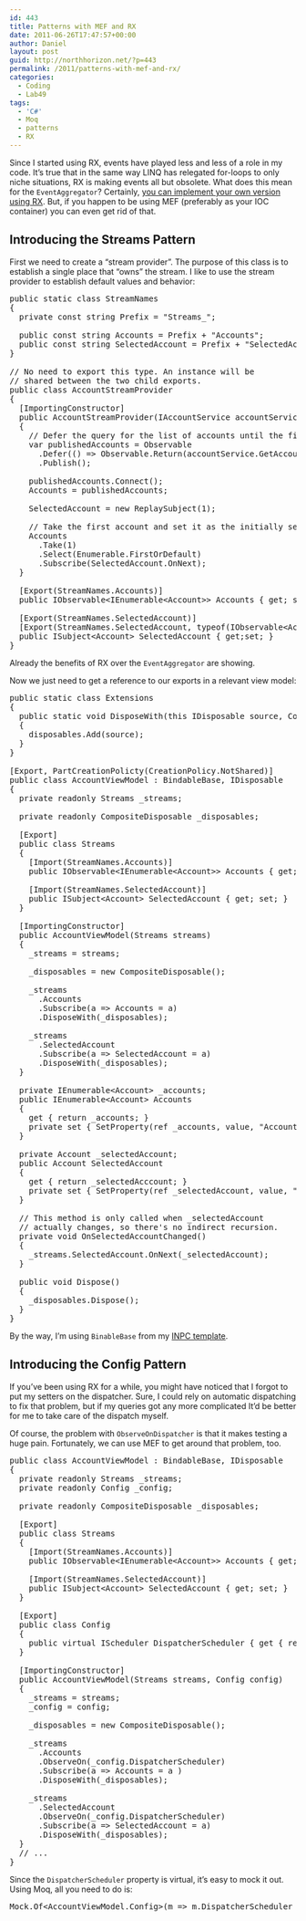 ```yaml
---
id: 443
title: Patterns with MEF and RX
date: 2011-06-26T17:47:57+00:00
author: Daniel
layout: post
guid: http://northhorizon.net/?p=443
permalink: /2011/patterns-with-mef-and-rx/
categories:
  - Coding
  - Lab49
tags:
  - 'C#'
  - Moq
  - patterns
  - RX
---
```

Since I started using RX, events have played less and less of a role in my code. It&#8217;s true that in the same way LINQ has relegated for-loops to only niche situations, RX is making events all but obsolete. What does this mean for the `EventAggregator`? Certainly, <a href="http://joseoncode.com/2010/04/29/event-aggregator-with-reactive-extensions/" target="_blank">you can implement your own version using RX</a>. But, if you happen to be using MEF (preferably as your IOC container) you can even get rid of that. <!--more-->

## Introducing the Streams Pattern

First we need to create a &#8220;stream provider&#8221;. The purpose of this class is to establish a single place that &#8220;owns&#8221; the stream. I like to use the stream provider to establish default values and behavior:

<pre class="brush:csharp">public static class StreamNames 
{
  private const string Prefix = "Streams_";

  public const string Accounts = Prefix + "Accounts";
  public const string SelectedAccount = Prefix + "SelectedAccount";
}

// No need to export this type. An instance will be 
// shared between the two child exports.
public class AccountStreamProvider
{
  [ImportingConstructor]
  public AccountStreamProvider(IAccountService accountService)
  {
    // Defer the query for the list of accounts until the first subscription
    var publishedAccounts = Observable
      .Defer(() =&gt; Observable.Return(accountService.GetAccounts()))
      .Publish();

    publishedAccounts.Connect();
    Accounts = publishedAccounts;

    SelectedAccount = new ReplaySubject(1);

    // Take the first account and set it as the initially selected account.
    Accounts
      .Take(1)
      .Select(Enumerable.FirstOrDefault)
      .Subscribe(SelectedAccount.OnNext);
  }

  [Export(StreamNames.Accounts)]
  public IObservable&lt;IEnumerable&lt;Account&gt;&gt; Accounts { get; set; }

  [Export(StreamNames.SelectedAccount)]
  [Export(StreamNames.SelectedAccount, typeof(IObservable&lt;Account&gt;)]
  public ISubject&lt;Account&gt; SelectedAccount { get;set; }
}</pre>

Already the benefits of RX over the `EventAggregator` are showing.

Now we just need to get a reference to our exports in a relevant view model:

<pre class="brush:csharp">public static class Extensions
{
  public static void DisposeWith(this IDisposable source, CompositeDisposable disposables)
  {
    disposables.Add(source);
  }
}

[Export, PartCreationPolicty(CreationPolicy.NotShared)]
public class AccountViewModel : BindableBase, IDisposable
{
  private readonly Streams _streams;

  private readonly CompositeDisposable _disposables;

  [Export]
  public class Streams
  {
    [Import(StreamNames.Accounts)]
    public IObservable&lt;IEnumerable&lt;Account&gt;&gt; Accounts { get; set; }

    [Import(StreamNames.SelectedAccount)]
    public ISubject&lt;Account&gt; SelectedAccount { get; set; }
  }

  [ImportingConstructor]
  public AccountViewModel(Streams streams)
  {
    _streams = streams;

    _disposables = new CompositeDisposable();

    _streams
      .Accounts
      .Subscribe(a =&gt; Accounts = a)
      .DisposeWith(_disposables);

    _streams
      .SelectedAccount
      .Subscribe(a =&gt; SelectedAccount = a)
      .DisposeWith(_disposables);
  }

  private IEnumerable&lt;Account&gt; _accounts;
  public IEnumerable&lt;Account&gt; Accounts
  {
    get { return _accounts; }
    private set { SetProperty(ref _accounts, value, "Accounts"); }
  }

  private Account _selectedAccount;
  public Account SelectedAccount
  {
    get { return _selectedAcccount; }
    private set { SetProperty(ref _selectedAccount, value, "SelectedAccount", OnSelectedAccountChanged); }
  }

  // This method is only called when _selectedAccount 
  // actually changes, so there's no indirect recursion. 
  private void OnSelectedAccountChanged()
  {
    _streams.SelectedAccount.OnNext(_selectedAccount);
  }

  public void Dispose()
  {
    _disposables.Dispose();
  }
}</pre>

By the way, I&#8217;m using `BinableBase` from my [INPC template](https://github.com/danielmoore/InpcTemplate/blob/master/InpcTemplate/BindableBase.cs).

## Introducing the Config Pattern

If you&#8217;ve been using RX for a while, you might have noticed that I forgot to put my setters on the dispatcher. Sure, I could rely on automatic dispatching to fix that problem, but if my queries got any more complicated It&#8217;d be better for me to take care of the dispatch myself.

Of course, the problem with `ObserveOnDispatcher` is that it makes testing a huge pain. Fortunately, we can use MEF to get around that problem, too.

<pre class="brush:csharp; highlight:[19, 34, 40]">public class AccountViewModel : BindableBase, IDisposable
{
  private readonly Streams _streams;
  private readonly Config _config;

  private readonly CompositeDisposable _disposables;

  [Export]
  public class Streams
  {
    [Import(StreamNames.Accounts)]
    public IObservable&lt;IEnumerable&lt;Account&gt;&gt; Accounts { get; set; }

    [Import(StreamNames.SelectedAccount)]
    public ISubject&lt;Account&gt; SelectedAccount { get; set; }
  }

  [Export] 
  public class Config 
  {
    public virtual IScheduler DispatcherScheduler { get { return Scheduler.Dispatcher; } }
  }

  [ImportingConstructor]
  public AccountViewModel(Streams streams, Config config)
  {
    _streams = streams;
    _config = config;

    _disposables = new CompositeDisposable();

    _streams
      .Accounts
      .ObserveOn(_config.DispatcherScheduler)
      .Subscribe(a =&gt; Accounts = a )
      .DisposeWith(_disposables);

    _streams
      .SelectedAccount
      .ObserveOn(_config.DispatcherScheduler)
      .Subscribe(a =&gt; SelectedAccount = a)
      .DisposeWith(_disposables);
  }
  // ...
}</pre>

Since the `DispatcherScheduler` property is virtual, it&#8217;s easy to mock it out. Using Moq, all you need to do is:

<pre class="brush:csharp; gutter:false">Mock.Of&lt;AccountViewModel.Config&gt;(m =&gt; m.DispatcherScheduler == Scheduler.Immediate)</pre>